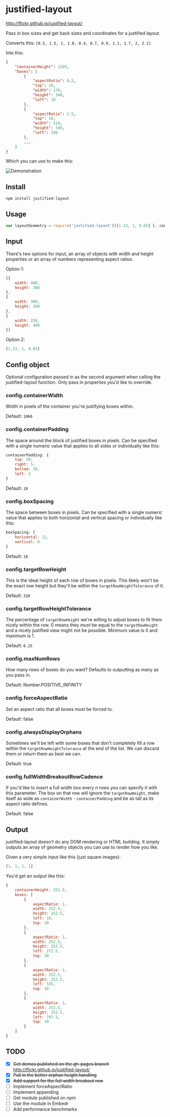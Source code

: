 # justified-layout

http://flickr.github.io/justified-layout/

Pass in box sizes and get back sizes and coordinates for a justified layout.

Converts this: `[0.5, 1.5, 1, 1.8, 0.4, 0.7, 0.9, 1.1, 1.7, 2, 2.1]`

Into this:

```json
{
    "containerHeight": 1269,
    "boxes": [
        {
            "aspectRatio": 0.5,
            "top": 10,
            "width": 170,
            "height": 340,
            "left": 10
        },
        {
            "aspectRatio": 1.5,
            "top": 10,
            "width": 510,
            "height": 340,
            "left": 190
        },
        ...
    ]
}
```

Which you can use to make this:

![Demonstration](https://cloud.githubusercontent.com/assets/43693/13159568/50349cd4-d647-11e5-80a8-14724579302b.png)

## Install

`npm install justified-layout`


## Usage

```js
var layoutGeometry = require('justified-layout')([1.33, 1, 0.65] [, config])
```


## Input

There's two options for input, an array of objects with width and height properties or an array of numbers representing aspect ratios.

Option 1:

```js
[{
	width: 400,
	height: 300
},
{
	width: 300,
	height: 300
},
{
	width: 250,
	height: 400
}]
```

Option 2:

```js
[1.33, 1, 0.65]
```


## Config object

Optional configuration passed in as the second argument when calling the justified-layout function. Only pass in properties you'd like to override.

### config.containerWidth

Width in pixels of the container you're justifying boxes within.

Default: `1060`

### config.containerPadding

The space around the block of justified boxes in pixels. Can be specified with a single numeric value that applies to all sides or individually like this:

```js
containerPadding: {
	top: 50,
	right: 5,
	bottom: 50,
	left: 5
}
```

Default: `10`

### config.boxSpacing

The space between boxes in pixels. Can be specified with a single numeric value that applies to both horizontal and vertical spacing or individually like this:

```js
boxSpacing: {
	horizontal: 12,
	vertical: 8
}
```

Default: `10`

### config.targetRowHeight

This is the ideal height of each row of boxes in pixels. This likely won't be the exact row height but they'll be within the `targetRowHeightTolerance` of it.

Default: `320`

### config.targetRowHeightTolerance

The percentage of `targetRowHeight` we're willing to adjust boxes to fit them nicely within the row. 0 means they *must* be equal to the `targetRowHeight` and a nicely justified view might not be possible. Minimum value is 0 and maximum is 1.

Default: `0.25`

### config.maxNumRows

How many rows of boxes do you want? Defaults to outputting as many as you pass in.

Default: Number.POSITIVE_INFINITY

### config.forceAspectRatio

Set an aspect ratio that all boxes must be forced to.

Default: false

### config.alwaysDisplayOrphans

Sometimes we'll be left with some boxes that don't completely fill a row within the `targetRowHeightTolerance` at the end of the list. We can discard them or return them as best we can.

Default: true

### config.fullWidthBreakoutRowCadence

If you'd like to insert a full width box every *n* rows you can specify it with this parameter. The box on that row will ignore the `targetRowHeight`, make itself as wide as `containerWidth` - `containerPadding` and be as tall as its aspect ratio defines.

Default: false


## Output

justified-layout doesn't do any DOM rendering or HTML building. It simply outputs an array of geometry objects you can use to render how you like.

Given a very simple input like this (just square images):

```js
[1, 1, 1, 1]
```

You'd get an output like this:

```js
{
	containerHeight: 252.5,
	boxes: [
		{
			aspectRatio: 1,
			width: 252.5,
			height: 252.5,
			left: 10,
			top: 10
		},
		{
			aspectRatio: 1,
			width: 252.5,
			height: 252.5,
			left: 272.5,
			top: 10
		},
		{
			aspectRatio: 1,
			width: 252.5,
			height: 252.5,
			left: 535,
			top: 10
		},
		{
			aspectRatio: 1,
			width: 252.5,
			height: 252.5,
			left: 797.5,
			top: 10
		}
	]
}
```

## TODO

* [x] ~~Get demos published on the gh-pages branch~~ http://flickr.github.io/justified-layout/
* [x] ~~Pull in the better orphan height handling~~
* [x] ~~Add support for the full width breakout row~~
* [ ] Implement forceAspectRatio
* [ ] Implement appending
* [ ] Get module published on npm
* [ ] Use the module in Embedr
* [ ] Add performance benchmarks